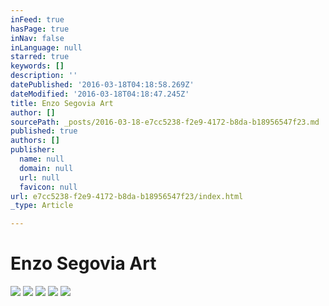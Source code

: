 ```yaml
---
inFeed: true
hasPage: true
inNav: false
inLanguage: null
starred: true
keywords: []
description: ''
datePublished: '2016-03-18T04:18:58.269Z'
dateModified: '2016-03-18T04:18:47.245Z'
title: Enzo Segovia Art
author: []
sourcePath: _posts/2016-03-18-e7cc5238-f2e9-4172-b8da-b18956547f23.md
published: true
authors: []
publisher:
  name: null
  domain: null
  url: null
  favicon: null
url: e7cc5238-f2e9-4172-b8da-b18956547f23/index.html
_type: Article

---
```

# Enzo Segovia Art
![](https://the-grid-user-content.s3-us-west-2.amazonaws.com/178adb2b-66fd-491f-a639-5d27b1733296.png)
![](https://the-grid-user-content.s3-us-west-2.amazonaws.com/153c28e7-7f22-4afc-bccf-fd7a59b3c927.jpg)
![](https://the-grid-user-content.s3-us-west-2.amazonaws.com/1c27c370-f5ef-4218-b9e8-634446732e11.jpg)
![](https://the-grid-user-content.s3-us-west-2.amazonaws.com/fa22ccc7-fbd9-4228-9cdb-af7cc60d7682.jpg)
![](https://the-grid-user-content.s3-us-west-2.amazonaws.com/e40e5735-6e7b-4252-b22d-8fa7fbea2807.jpg)